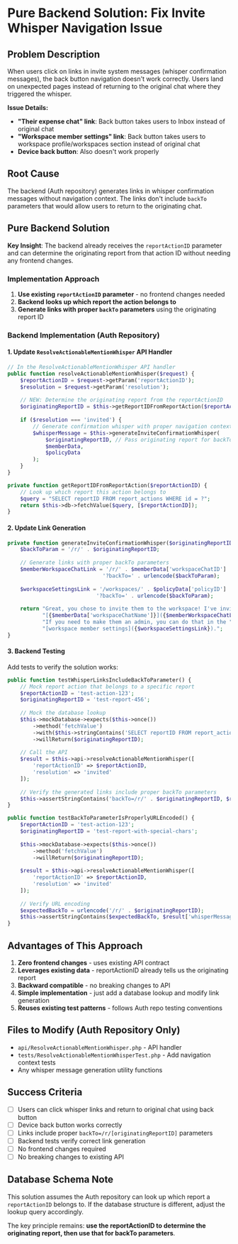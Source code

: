 # Pure Backend Solution: Fix Invite Whisper Navigation Issue

## Problem Description

When users click on links in invite system messages (whisper confirmation messages), the back button navigation doesn't work correctly. Users land on unexpected pages instead of returning to the original chat where they triggered the whisper.

**Issue Details:**
- **"Their expense chat" link**: Back button takes users to Inbox instead of original chat
- **"Workspace member settings" link**: Back button takes users to workspace profile/workspaces section instead of original chat
- **Device back button**: Also doesn't work properly

## Root Cause

The backend (Auth repository) generates links in whisper confirmation messages without navigation context. The links don't include `backTo` parameters that would allow users to return to the originating chat.

## Pure Backend Solution

**Key Insight**: The backend already receives the `reportActionID` parameter and can determine the originating report from that action ID without needing any frontend changes.

### Implementation Approach

1. **Use existing `reportActionID` parameter** - no frontend changes needed
2. **Backend looks up which report the action belongs to** 
3. **Generate links with proper `backTo` parameters** using the originating report ID

### Backend Implementation (Auth Repository)

#### 1. Update `ResolveActionableMentionWhisper` API Handler

```php
// In the ResolveActionableMentionWhisper API handler
public function resolveActionableMentionWhisper($request) {
    $reportActionID = $request->getParam('reportActionID');
    $resolution = $request->getParam('resolution');
    
    // NEW: Determine the originating report from the reportActionID
    $originatingReportID = $this->getReportIDFromReportAction($reportActionID);
    
    if ($resolution === 'invited') {
        // Generate confirmation whisper with proper navigation context
        $whisperMessage = $this->generateInviteConfirmationWhisper(
            $originatingReportID, // Pass originating report for backTo links
            $memberData,
            $policyData
        );
    }
}

private function getReportIDFromReportAction($reportActionID) {
    // Look up which report this action belongs to
    $query = "SELECT reportID FROM report_actions WHERE id = ?";
    return $this->db->fetchValue($query, [$reportActionID]);
}
```

#### 2. Update Link Generation

```php
private function generateInviteConfirmationWhisper($originatingReportID, $memberData, $policyData) {
    $backToParam = '/r/' . $originatingReportID;
    
    // Generate links with proper backTo parameters
    $memberWorkspaceChatLink = '/r/' . $memberData['workspaceChatID'] . 
                              '?backTo=' . urlencode($backToParam);
    
    $workspaceSettingsLink = '/workspaces/' . $policyData['policyID'] . '/members' . 
                            '?backTo=' . urlencode($backToParam);
    
    return "Great, you chose to invite them to the workspace! I've invited them and they'll submit expenses in " .
           "[{$memberData['workspaceChatName']}]({$memberWorkspaceChatLink}). " .
           "If you need to make them an admin, you can do that in the " .
           "[workspace member settings]({$workspaceSettingsLink}).";
}
```

#### 3. Backend Testing

Add tests to verify the solution works:

```php
public function testWhisperLinksIncludeBackToParameter() {
    // Mock report action that belongs to a specific report
    $reportActionID = 'test-action-123';
    $originatingReportID = 'test-report-456';
    
    // Mock the database lookup
    $this->mockDatabase->expects($this->once())
        ->method('fetchValue')
        ->with($this->stringContains('SELECT reportID FROM report_actions'))
        ->willReturn($originatingReportID);
    
    // Call the API
    $result = $this->api->resolveActionableMentionWhisper([
        'reportActionID' => $reportActionID,
        'resolution' => 'invited'
    ]);
    
    // Verify the generated links include proper backTo parameters
    $this->assertStringContains('backTo=/r/' . $originatingReportID, $result['whisperMessage']);
}

public function testBackToParameterIsProperlyURLEncoded() {
    $reportActionID = 'test-action-123';
    $originatingReportID = 'test-report-with-special-chars';
    
    $this->mockDatabase->expects($this->once())
        ->method('fetchValue')
        ->willReturn($originatingReportID);
    
    $result = $this->api->resolveActionableMentionWhisper([
        'reportActionID' => $reportActionID,
        'resolution' => 'invited'
    ]);
    
    // Verify URL encoding
    $expectedBackTo = urlencode('/r/' . $originatingReportID);
    $this->assertStringContains($expectedBackTo, $result['whisperMessage']);
}
```

## Advantages of This Approach

1. **Zero frontend changes** - uses existing API contract
2. **Leverages existing data** - reportActionID already tells us the originating report
3. **Backward compatible** - no breaking changes to API
4. **Simple implementation** - just add a database lookup and modify link generation
5. **Reuses existing test patterns** - follows Auth repo testing conventions

## Files to Modify (Auth Repository Only)

- `api/ResolveActionableMentionWhisper.php` - API handler
- `tests/ResolveActionableMentionWhisperTest.php` - Add navigation context tests
- Any whisper message generation utility functions

## Success Criteria

- [ ] Users can click whisper links and return to original chat using back button
- [ ] Device back button works correctly
- [ ] Links include proper `backTo=/r/[originatingReportID]` parameters  
- [ ] Backend tests verify correct link generation
- [ ] No frontend changes required
- [ ] No breaking changes to existing API

## Database Schema Note

This solution assumes the Auth repository can look up which report a `reportActionID` belongs to. If the database structure is different, adjust the lookup query accordingly.

The key principle remains: **use the reportActionID to determine the originating report, then use that for backTo parameters**.